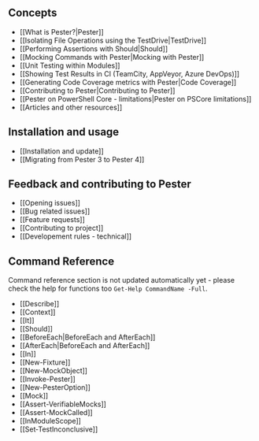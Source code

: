 Concepts
----------

* [[What is Pester?|Pester]]
* [[Isolating File Operations using the TestDrive|TestDrive]]
* [[Performing Assertions with Should|Should]]
* [[Mocking Commands with Pester|Mocking with Pester]]
* [[Unit Testing within Modules]]
* [[Showing Test Results in CI (TeamCity, AppVeyor, Azure DevOps)]]
* [[Generating Code Coverage metrics with Pester|Code Coverage]]
* [[Contributing to Pester|Contributing to Pester]]
* [[Pester on PowerShell Core - limitations|Pester on PSCore limitations]]
* [[Articles and other resources]]

Installation and usage
----------------------

* [[Installation and update]]
* [[Migrating from Pester 3 to Pester 4]]

Feedback and contributing to Pester
----------------------

* [[Opening issues]]
* [[Bug related issues]]
* [[Feature requests]]
* [[Contributing to project]]
* [[Developement rules - technical]]

Command Reference
------------------
Command reference section is not updated automatically yet - please check the help for functions too `Get-Help CommandName -Full`.

* [[Describe]]
* [[Context]]
* [[It]]
* [[Should]]
* [[BeforeEach|BeforeEach and AfterEach]]
* [[AfterEach|BeforeEach and AfterEach]]
* [[In]]
* [[New-Fixture]]
* [[New-MockObject]]
* [[Invoke-Pester]]
* [[New-PesterOption]]
* [[Mock]]
* [[Assert-VerifiableMocks]]
* [[Assert-MockCalled]]
* [[InModuleScope]]
* [[Set‐TestInconclusive]]